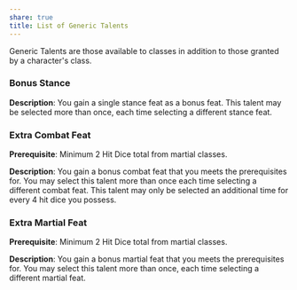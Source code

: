 ```yaml
---
share: true
title: List of Generic Talents
---
```


Generic Talents are those available to classes in addition to those granted by a character's class.

<h3><span><p>Bonus Stance</p></span></h3><p><span><p><b>Description</b>:    You gain a single stance feat as a bonus feat. This talent may be selected more than once, each time selecting a different stance feat.<br></p></span></p><h3><span><p>Extra Combat Feat</p></span></h3><p><span><p><b>Prerequisite</b>:    Minimum 2 Hit Dice total from martial classes.<br></p></span></p><p><span><p><b>Description</b>:    You gain a bonus combat feat that you meets the prerequisites for. You may select this talent more than once each time selecting a different combat feat. This talent may only be selected an additional time for every 4 hit dice you possess.<br></p></span></p><h3><span><p>Extra Martial Feat</p></span></h3><p><span><p><b>Prerequisite</b>:    Minimum 2 Hit Dice total from martial classes.<br></p></span></p><p><span><p><b>Description</b>:    You gain a bonus martial feat that you meets the prerequisites for. You may select this talent more than once, each time selecting a different martial feat.<br></p></span></p>